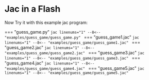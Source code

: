 # Jac in a Flash

Now Try it with this example jac program:

=== "guess_game.py"
    ```jac linenums="1"
    --8<-- "examples/guess_game/guess_game.py"
    ```
=== "guess_game1.jac"
    ```jac linenums="1"
    --8<-- "examples/guess_game/guess_game1.jac"
    ```
=== "guess_game2.jac"
    ```jac linenums="1"
    --8<-- "examples/guess_game/guess_game2.jac"
    ```
=== "guess_game3.jac"
    ```jac linenums="1"
    --8<-- "examples/guess_game/guess_game3.jac"
    ```
=== "guess_game4.jac"
    ```jac linenums="1"
    --8<-- "examples/guess_game/guess_game4.jac"
    ```
=== "guess_game5.jac"
    ```jac linenums="1"
    --8<-- "examples/guess_game/guess_game5.jac"
    ```